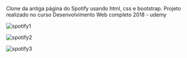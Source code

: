 Clone da antiga página do Spotify usando html, css e bootstrap.
Projeto realizado no curso Desenvolvimento Web completo 2018 - udemy

![spotify1](https://user-images.githubusercontent.com/109640487/181586579-19cdc0cd-0103-4bfe-ad87-2a3c2b0b23af.png)

![spotify2](https://user-images.githubusercontent.com/109640487/181586587-476f90bb-a6a4-46a8-87be-8047dd2053a3.png)

![spotify3](https://user-images.githubusercontent.com/109640487/181586593-f079c83b-4a54-4c40-a8ae-20af70779cd4.png)
